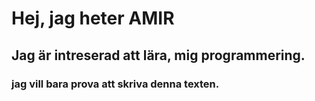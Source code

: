 # Hej, jag heter AMIR
## Jag är intreserad att lära, mig programmering.
### jag vill bara prova att skriva denna texten.